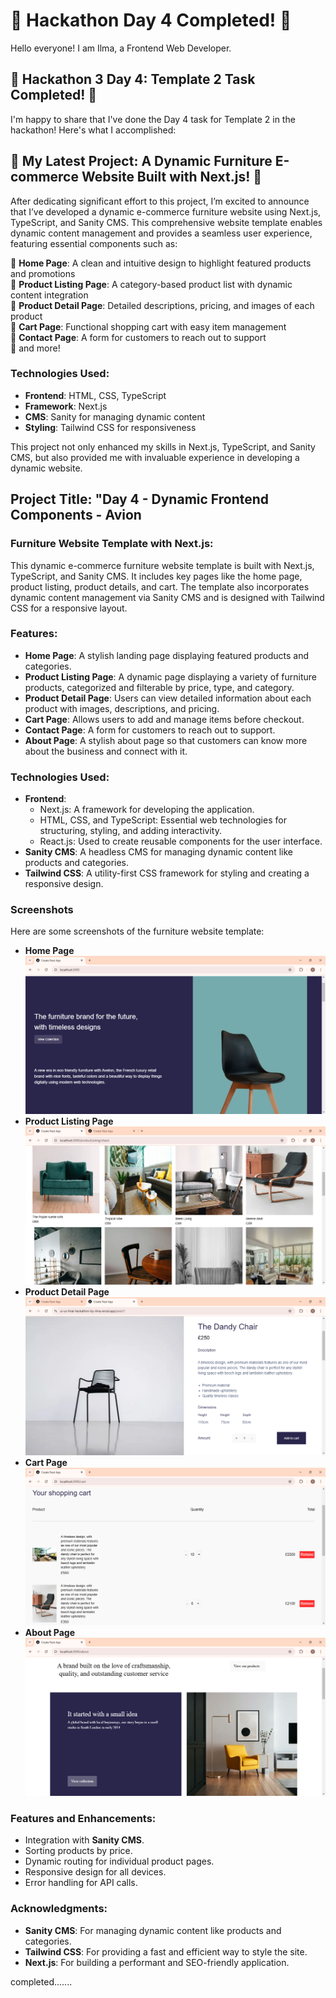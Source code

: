 # 🌟 Hackathon Day 4 Completed! 🌟

Hello everyone! I am Ilma, a Frontend Web Developer.

## 🚀 Hackathon 3 Day 4: Template 2 Task Completed! 🚀

I'm happy to share that I've done the Day 4 task for Template 2 in the hackathon! Here's what I accomplished:

## 🚀 My Latest Project: A Dynamic Furniture E-commerce Website Built with Next.js! 🚀

After dedicating significant effort to this project, I’m excited to announce that I’ve developed a dynamic e-commerce furniture website using Next.js, TypeScript, and Sanity CMS. This comprehensive website template enables dynamic content management and provides a seamless user experience, featuring essential components such as:

🔹 **Home Page**: A clean and intuitive design to highlight featured products and promotions  
🔹 **Product Listing Page**: A category-based product list with dynamic content integration  
🔹 **Product Detail Page**: Detailed descriptions, pricing, and images of each product  
🔹 **Cart Page**: Functional shopping cart with easy item management  
🔹 **Contact Page**: A form for customers to reach out to support  
🔹 and more!

### Technologies Used:
- **Frontend**: HTML, CSS, TypeScript  
- **Framework**: Next.js  
- **CMS**: Sanity for managing dynamic content  
- **Styling**: Tailwind CSS for responsiveness  

This project not only enhanced my skills in Next.js, TypeScript, and Sanity CMS, but also provided me with invaluable experience in developing a dynamic website.

## Project Title: "Day 4 - Dynamic Frontend Components - Avion

### Furniture Website Template with Next.js:

This dynamic e-commerce furniture website template is built with Next.js, TypeScript, and Sanity CMS. It includes key pages like the home page, product listing, product details, and cart. The template also incorporates dynamic content management via Sanity CMS and is designed with Tailwind CSS for a responsive layout.

### Features:
- **Home Page**: A stylish landing page displaying featured products and categories.
- **Product Listing Page**: A dynamic page displaying a variety of furniture products, categorized and filterable by price, type, and category.
- **Product Detail Page**: Users can view detailed information about each product with images, descriptions, and pricing.
- **Cart Page**: Allows users to add and manage items before checkout.
- **Contact Page**: A form for customers to reach out to support.
- **About Page**: A stylish about page so that customers can know more about the business and connect with it.

### Technologies Used:
- **Frontend**:  
  - Next.js: A framework for developing the application.
  - HTML, CSS, and TypeScript: Essential web technologies for structuring, styling, and adding interactivity.
  - React.js: Used to create reusable components for the user interface.
- **Sanity CMS**: A headless CMS for managing dynamic content like products and categories.
- **Tailwind CSS**: A utility-first CSS framework for styling and creating a responsive design.

### Screenshots
Here are some screenshots of the furniture website template:
- **Home Page**
![Home Page](public/home.png)
- **Product Listing Page**
![Product Listing Page](public/productListing.png)
- **Product Detail Page**
![Product Details Page](public/productdetail.png)
- **Cart Page**
![Cart Page](public/cart.png)
- **About Page**
![About Page](public/about.png)

### Features and Enhancements:
- Integration with **Sanity CMS**.
- Sorting products by price.
- Dynamic routing for individual product pages.
- Responsive design for all devices.
- Error handling for API calls.

### Acknowledgments:
- **Sanity CMS**: For managing dynamic content like products and categories.
- **Tailwind CSS**: For providing a fast and efficient way to style the site.
- **Next.js**: For building a performant and SEO-friendly application.

completed.......
